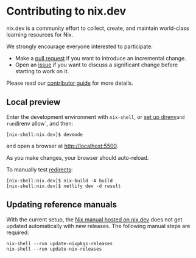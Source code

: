 # Contributing to nix.dev

nix.dev is a community effort to collect, create, and maintain world-class learning resources for Nix.

We strongly encourage everyone interested to participate:
- Make a [pull request](https://github.com/NixOS/nix.dev/pulls) if you want to introduce an incremental change.
- Open an [issue](https://github.com/NixOS/nix.dev/issues) if you want to discuss a significant change before starting to work on it.

Please read our [contributor guide](https://nix.dev/contributing/documentation) for more details.

## Local preview

Enter the development environment with `nix-shell`, or [set up direnv](https://nix.dev/guides/recipes/direnv.html)` and run `direnv allow`, and then:

```shell-session
[nix-shell:nix.dev]$ devmode
```

and open a browser at <http://localhost:5500>.

As you make changes, your browser should auto-reload.

To manually test [redirects](./_redirects):

```shell-session
[nix-shell:nix.dev]$ nix-build -A build
[nix-shell:nix.dev]$ netlify dev -d result
```

## Updating reference manuals

With the current setup, the [Nix manual hosted on nix.dev](https://nix.dev/reference/nix-manual) does not get updated automatically with new releases.
The following manual steps are required:

```shell-session
nix-shell --run update-nixpkgs-releases
nix-shell --run update-nix-releases
```
